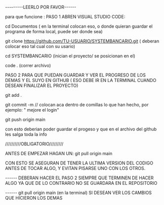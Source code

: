 ---------LEERLO POR FAVOR------

para que funcione :
PASO 1 ABREN VISUAL STUDIO CODE:

   
   cd Documentos ( en la terminal colocan eso, o donde quieran guardar el programa de forma local, puede ser donde sea)

   git clone https://github.com/TU-USUARIO/SYSTEMBANCARIO.git    ( deberan colocar eso tal cual con su usario)
   
   cd SYSTEMBANCARIO (inician el proyecto/ se posicionan en el)


   code .  (correr archivo)


PASO 2 PARA QUE PUEDAN GUARDAR Y VER EL PROGRESO DE LOS DEMAS Y EL SUYO EN GITHUB ( ESO DEBE IR EN LA TERMINAL CUANDO DESEAN FINALIZAR EL PROYECTO)

   
git add . 

git commit -m // colocan aca dentro de comillas lo que han hecho, por ejemplo: " mejore el login"

git push origin main 

con esto deberian poder guardar el progeso y que en el archivo del github les salga toda la info




//////////OBLIGATORIO/////////


ANTES DE EMPEZAR HAGAN UN: git pull origin main 

CON ESTO SE ASEGURAN DE TENER LA ULTIMA VERSION DEL CODIGO ANTES DE TOCAR ALGO, Y EVITAN PISARSE UNO CON LOS OTROS.


------ DEBERAN HACER EL PASO 2 SIEMPRE QUE TERMINEN DE HACER ALGO YA QUE DE LO CONTRARIO NO SE GUARDARA EN EL REPOSITORIO


------ git pull origin main (en la terminal) SI DESEAN VER LOS CAMBIOS QUE HICIERON LOS DEMAS  

